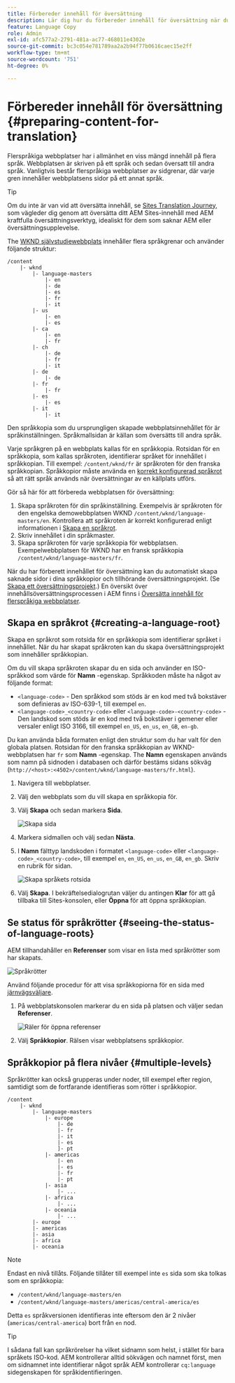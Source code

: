 ```yaml
---
title: Förbereder innehåll för översättning
description: Lär dig hur du förbereder innehåll för översättning när du utvecklar flerspråkiga webbplatser.
feature: Language Copy
role: Admin
exl-id: afc577a2-2791-481a-ac77-468011e4302e
source-git-commit: bc3c054e781789aa2a2b94f77b0616caec15e2ff
workflow-type: tm+mt
source-wordcount: '751'
ht-degree: 0%

---
```


# Förbereder innehåll för översättning {#preparing-content-for-translation}

Flerspråkiga webbplatser har i allmänhet en viss mängd innehåll på flera språk. Webbplatsen är skriven på ett språk och sedan översatt till andra språk. Vanligtvis består flerspråkiga webbplatser av sidgrenar, där varje gren innehåller webbplatsens sidor på ett annat språk.

>[!TIP]
>
>Om du inte är van vid att översätta innehåll, se [Sites Translation Journey,](/help/journey-sites/translation/overview.md) som vägleder dig genom att översätta ditt AEM Sites-innehåll med AEM kraftfulla översättningsverktyg, idealiskt för dem som saknar AEM eller översättningsupplevelse.

The [WKND självstudiewebbplats](/help/implementing/developing/introduction/develop-wknd-tutorial.md) innehåller flera språkgrenar och använder följande struktur:

```text
/content
    |- wknd
        |- language-masters
            |- en
            |- de
            |- es
            |- fr
            |- it
        |- us
            |- en
            |- es
        |- ca
            |- en
            |- fr
        |- ch
            |- de
            |- fr
            |- it
        |- de
            |- de
        |- fr
            |- fr
        |- es
            |- es
        |- it
            |- it
```

Den språkkopia som du ursprungligen skapade webbplatsinnehållet för är språkinställningen. Språkmallsidan är källan som översätts till andra språk.

Varje språkgren på en webbplats kallas för en språkkopia. Rotsidan för en språkkopia, som kallas språkroten, identifierar språket för innehållet i språkkopian. Till exempel: `/content/wknd/fr` är språkroten för den franska språkkopian. Språkkopior måste använda en [korrekt konfigurerad språkrot](preparation.md#creating-a-language-root) så att rätt språk används när översättningar av en källplats utförs.

Gör så här för att förbereda webbplatsen för översättning:

1. Skapa språkroten för din språkinställning. Exempelvis är språkroten för den engelska demowebbplatsen WKND `/content/wknd/language-masters/en`. Kontrollera att språkroten är korrekt konfigurerad enligt informationen i [Skapa en språkrot](preparation.md#creating-a-language-root).
1. Skriv innehållet i din språkmaster.
1. Skapa språkroten för varje språkkopia för webbplatsen. Exempelwebbplatsen för WKND har en fransk språkkopia `/content/wknd/language-masters/fr`.

När du har förberett innehållet för översättning kan du automatiskt skapa saknade sidor i dina språkkopior och tillhörande översättningsprojekt. (Se [Skapa ett översättningsprojekt](managing-projects.md).) En översikt över innehållsöversättningsprocessen i AEM finns i [Översätta innehåll för flerspråkiga webbplatser](overview.md).

## Skapa en språkrot {#creating-a-language-root}

Skapa en språkrot som rotsida för en språkkopia som identifierar språket i innehållet. När du har skapat språkroten kan du skapa översättningsprojekt som innehåller språkkopian.

Om du vill skapa språkroten skapar du en sida och använder en ISO-språkkod som värde för **Namn** -egenskap. Språkkoden måste ha något av följande format:

* `<language-code>` - Den språkkod som stöds är en kod med två bokstäver som definieras av ISO-639-1, till exempel `en`.
* `<language-code>_<country-code>` eller `<language-code>-<country-code>` - Den landskod som stöds är en kod med två bokstäver i gemener eller versaler enligt ISO 3166, till exempel `en_US`, `en_us`, `en_GB`, `en-gb`.

Du kan använda båda formaten enligt den struktur som du har valt för den globala platsen. Rotsidan för den franska språkkopian av WKND-webbplatsen har `fr` som **Namn** -egenskap. The **Namn** egenskapen används som namn på sidnoden i databasen och därför bestäms sidans sökväg (`http://<host>:<4502>/content/wknd/language-masters/fr.html`).

1. Navigera till webbplatser.
1. Välj den webbplats som du vill skapa en språkkopia för.
1. Välj **Skapa** och sedan markera **Sida**.

   ![Skapa sida](../assets/create-page.png)

1. Markera sidmallen och välj sedan **Nästa**.
1. I **Namn** fälttyp landskoden i formatet `<language-code>` eller `<language-code>_<country-code>`, till exempel `en`, `en_US`, `en_us`, `en_GB`, `en_gb`. Skriv en rubrik för sidan.

   ![Skapa språkets rotsida](../assets/create-language-root.png)

1. Välj **Skapa**. I bekräftelsedialogrutan väljer du antingen **Klar** för att gå tillbaka till Sites-konsolen, eller **Öppna** för att öppna språkkopian.

## Se status för språkrötter {#seeing-the-status-of-language-roots}

AEM tillhandahåller en **Referenser** som visar en lista med språkrötter som har skapats.

![Språkrötter](../assets/language-roots.png)

Använd följande procedur för att visa språkkopiorna för en sida med [järnvägsväljare](/help/sites-cloud/authoring/getting-started/basic-handling.md#rail-selector).

1. På webbplatskonsolen markerar du en sida på platsen och väljer sedan **Referenser**.

   ![Räler för öppna referenser](../assets/opening-references-rail.png)

1. Välj **Språkkopior**. Rälsen visar webbplatsens språkkopior.

## Språkkopior på flera nivåer {#multiple-levels}

Språkrötter kan också grupperas under noder, till exempel efter region, samtidigt som de fortfarande identifieras som rötter i språkkopior.

```text
/content
    |- wknd
        |- language-masters
            |- europe
                |- de
                |- fr
                |- it
                |- es
                ]- pt
            |- americas
                |- en
                |- es
                |- fr
                |- pt
            |- asia
                |- ...
            |- africa
                |- ...
            |- oceania
                |- ...
        |- europe
        |- americas
        |- asia
        |- africa
        |- oceania            
```

>[!NOTE]
>
>Endast en nivå tillåts. Följande tillåter till exempel inte `es` sida som ska tolkas som en språkkopia:
>
>* `/content/wknd/language-masters/en`
>* `/content/wknd/language-masters/americas/central-america/es`
>
> Detta `es` språkversionen identifieras inte eftersom den är 2 nivåer (`americas/central-america`) bort från `en` nod.

>[!TIP]
>
>I sådana fall kan språkrörelser ha vilket sidnamn som helst, i stället för bara språkets ISO-kod. AEM kontrollerar alltid sökvägen och namnet först, men om sidnamnet inte identifierar något språk AEM kontrollerar `cq:language` sidegenskapen för språkidentifieringen.
